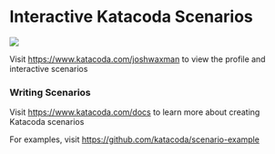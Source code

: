 # Interactive Katacoda Scenarios

[![](http://shields.katacoda.com/katacoda/joshwaxman/count.svg)](https://www.katacoda.com/joshwaxman "Get your profile on Katacoda.com")

Visit https://www.katacoda.com/joshwaxman to view the profile and interactive scenarios

### Writing Scenarios
Visit https://www.katacoda.com/docs to learn more about creating Katacoda scenarios

For examples, visit https://github.com/katacoda/scenario-example

